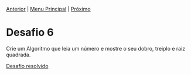 [Anterior](Desafio5.md) | [Menu Principal](/README.md/) | [Próximo](desafio7.md)

# Desafio 6

Crie um Algoritmo que leia um número e mostre o seu dobro, treiplo e raiz quadrada.

[Desafio resolvido](/Desafios/desafio006.py/)